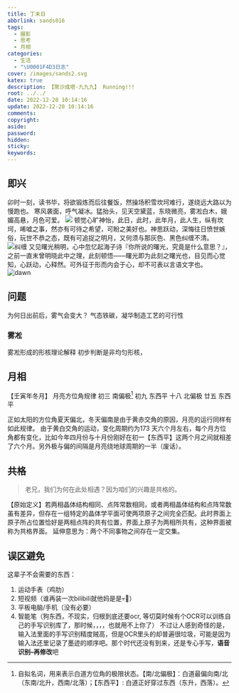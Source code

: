 ```yaml
---
title: 丁未日
abbrlink: sands016
tags:
  - 摄影
  - 思考
  - 月相
categories:
  - 生活
  - "\U0001F4D3日志"
cover: /images/sands2.svg
katex: true
description: 【聚沙成塔·九九九】 Running!!!
root: ../../
date: 2022-12-20 10:14:16
update: 2022-12-20 10:14:16
comments:
copyright:
aside:
password:
hidden:
sticky:
keywords:
---
```



## 即兴
卯时一刻，读书毕，将欲锻炼而后往餐饭，然操场积雪坎坷难行，遂绕远大路以为慢跑也。
寒风袭面，呼气凝冰。猛抬头，见天空黛蓝，东晓微亮，雾凇白木，娥媚高悬，月色可爱。
![](../../../images/20221012/IMG_20221220_101125.jpg)
顿觉心旷神怡，此日，此时，此年月，此人生，纵有坎坷，唏嘘之事，然亦有可待之希望，可盼之美好也。神思跃动，深悔往日愤世嫉俗，玩世不恭之态，既有可追捉之明月，又何须与那灰色、黑色纠缠不清。
![纠缠](../../../images/20221012/IMG_20221220_090835.jpg)
又见曙光稍明，心中忽忆起海子诗『你所说的曙光，究竟是什么意思？』，之前一直末曾明晓此中之理，此刻顿悟——曙光即为此刻之曙光也，目见而心觉知，心跃动，心释然。可外征于形而内会于心，却不可表以言语文字也。
![dawn](../../../images/20221012/IMG_20221220_090845.jpg)


## 问题
为何日出前后，雾气会变大？
气态铁碳，凝华制造工艺的可行性

### 雾凇
雾凇形成的形核理论解释
初步判断是非均匀形核，

## 月相
【壬寅年冬月】 月亮方位角规律
初三 南偏极[^tip]
初九 东西平
十八 北偏极
廿五 东西平

正如太阳的方位角夏天偏北，冬天偏南是由于黄赤交角的原因，月亮的运行同样有如此规律。
由于黄白交角的运动，变化周期约为173 天六个月左右，每个月方位角都有变化，比如今年四月份与十月份刚好在初一【东西平】这两个月之间就相差了六个月。另外极与偏的间隔是月亮绕地球周期的一半（废话）。


[^tip]:自拟名词，用来表示白道方位角的极限状态。【南/北偏极】：白道最偏向南/北（东南/北升，西南/北落）；【东西平】: 白道正好穿过东西（东升，西落）。
## 共格
> 老兄，我们为何在此处相遇？因为咱们的兴趣是共格的。

【原始定义】若两相晶体结构相同、点阵常数相同，或者两相晶体结构和点阵常数虽有差异，但存在一组特定的晶体学平面可使两项原子之间完全匹配。此时界面上原子所占位置恰好是两相点阵的共有位置，界面上原子为两相所共有，这种界面被称为共格界面。
延伸意思为：两个不同事物之间存在一定交集。

## 误区避免
这辈子不会需要的东西：
1. 运动手表（鸡肋）
2. 短视频（谁再装一次bilibili就他妈是是💀🐶）
3. 平板电脑/手机（没有必要）
4. 智能笔（狗东西，不现实，归根到底还要ocr, 等切莫时候有个OCR可以训练自己的手写识别库了，那时候，，，，也就用不上你了）
	不过让人感到奇怪的是，输入法里面的手写识别精度贼高，但是OCR里头的却普遍很垃圾，可能是因为输入法还里记录了墨迹的顺序吧。那个时代还没有到来，还是专心手写，**语音识别–再修改**吧
